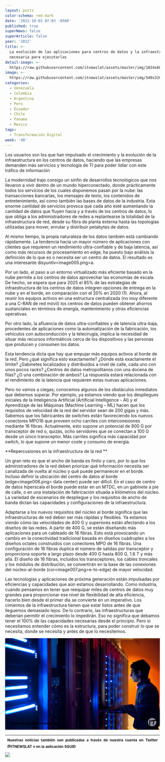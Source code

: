 ```yaml
---
layout: posts
color-schema: red-dark
date: '2022-10-03 07:03 -0500'
published: true
superNews: false
superArticle: false
year: '2022'
title: >-
  La evolución de las aplicaciones para centros de datos y la infraestructura
  necesaria para ejecutarlas
detail-image: >-
  https://raw.githubusercontent.com/itnewslat/assets/master/img/1024x680/hombre-an-datacenter-g.jpg
image: >-
  https://raw.githubusercontent.com/itnewslat/assets/master/img/540x320/hombre-an-datacenter-p.jpg
categories:
  - Venezuela
  - Colombia
  - Argentina
  - Perú
  - Ecuador
  - Chile
  - Panama
  - Mexico
tags:
  - Transformación Digital
week: '40'
---
```

Los usuarios son los que han impulsado el crecimiento y la evolución de la infraestructura en los centros de datos, haciendo que las empresas demanden más servicios y tecnología de TI para poder lidiar con este tráfico de información 
 
La modernidad trajo consigo un sinfín de desarrollos tecnológicos que nos llevaron a vivir dentro de un mundo hiperconectado, donde prácticamente todos los servicios de los cuales disponemos pasan por la nube: las transacciones bancarias, los mensajes de texto, los contenidos de entretenimiento, así como también las bases de datos de la industria. Esta enorme cantidad de servicios provoca que cada año esté aumentando la cantidad de datos que fluyen hacia y a través de los centros de datos, lo que obliga a los administradores de redes a replantearse la totalidad de la infraestructura de red, desde su fibra de planta externa hasta las topologías utilizadas para mover, enrutar y distribuir petabytes de datos. 

Al mismo tiempo, la propia naturaleza de los datos también está cambiando rápidamente. La tendencia hacia un mayor número de aplicaciones con clientes que requieren un rendimiento ultra-confiable y de baja latencia, así como más recursos de procesamiento en edge, ha puesto bajo análisis la definición de lo que es o necesita ser un centro de datos. El resultado es una interesante disyuntiv<image005.png>a. 

Por un lado, el paso a un entorno virtualizado más eficiente basado en la nube permite a los centros de datos aprovechar las economías de escala. De hecho, se espera que para 2025 el 85% de las  estrategias  de  infraestructura de los centros de datos integren opciones de entrega en la nube y en el borde, en comparación con el 20% en 2020 (1). Ahora, al reunir los equipos activos en una estructura centralizada (no muy diferente a una C-RAN de red móvil) los centros de datos pueden obtener ahorros sustanciales en términos de energía, mantenimiento y otras eficiencias operativas. 

Por otro lado, la afluencia de datos ultra-confiables y de latencia ultra-baja, procedentes de aplicaciones como la automatización de la fabricación, los vehículos con autoconducción y la telecirugía, implica la necesidad de situar más recursos informáticos cerca de los dispositivos y las personas que producen y consumen los datos. 

Esta tendencia dicta que hay que empujar más equipos activos al borde de la red. Pero ¿qué significa esto exactamente? ¿Dónde está exactamente el límite? ¿Gabinetes localizados y distribuidos a nivel de calle, cada uno con unos pocos racks? ¿Centros de datos metropolitanos con una docena de filas? ¿O una combinación de ambos? La respuesta estará relacionada con el rendimiento de la latencia que requieren estas nuevas aplicaciones. 

Pero no vamos a ciegas; conocemos algunos de los obstáculos inmediatos que debemos superar. Por ejemplo, ya estamos viendo que los despliegues iniciales de la Inteligencia Artificial (Artificial Intelligence - AI) y el Aprendizaje de las Máquinas (Machine Learning – ML) hacen que los requisitos de velocidad de la red del servidor sean de 200 gigas y más. Sabemos que los fabricantes de switches están favoreciendo los nuevos conectores MPO16 que proveen ocho carriles con interconexiones mediante 16 fibras. Actualmente, esto supone un potencial de 800 G por transceptor de red o, quizás, ocho servidores que se conectan a 100 G desde un único transceptor. Más carriles significa más capacidad por switch, lo que supone un menor coste y consumo de energía. 

**Repercusiones en la infraestructura de la red **

Un gran reto es que el ancho de banda es finito y caro, por lo que los administradores de la red deben priorizar qué información necesita ser canalizada de vuelta al núcleo y qué puede permanecer en el borde. Incluso definir la ubicación del centro de datos al borde (edge<image006.png> data center) puede ser difícil. En el caso de centro de datos hiperscala el borde puede estar en un MTDC, en un gabinete a pie de calle, o en una instalación de fabricación situada a kilómetros del núcleo. La variedad de escenarios de despliegue y los requisitos de ancho de banda dictan las capacidades y configuraciones de la infraestructura. 

Adaptarse a los nuevos requisitos del núcleo al borde significa que las infraestructuras de red deben ser más rápidas y flexibles. Ya estamos viendo cómo las velocidades de 400 G y superiores están afectando a los diseños de las redes. A partir de 400 G, se están diseñando más aplicaciones para un cableado de 16 fibras. Esto está provocando un cambio en la conectividad tradicional basada en diseños cuádruples a los diseños octales construidos con conectores MPO de 16 fibras. Una configuración de 16 fibras duplica el número de salidas por transceptor y proporciona soporte a largo plazo desde 400 G hasta 800 G, 1.6 T y más allá. El diseño de 16 fibras, incluidos los transceptores, los cables troncales y los módulos de distribución, se convertirán en la base de las conexiones del núcleo-al-borde (cor<image007.png>e-to-edge) de mayor velocidad. 

Las tecnologías y aplicaciones de próxima generación están impulsadas por eficiencias y capacidades que aún estamos desarrollando. Como industria, cuando pensamos en tener que reequipar miles de centros de datos muy grandes para proporcionar ese nivel de flexibilidad de alta eficiencia, hacerlo bien desde el primer día se convierte en un imperativo. Los cimientos de la infraestructura tienen que estar listos antes de que lleguemos demasiado lejos. De lo contrario, las infraestructuras que deberían permitir el crecimiento lo impedirán. Eso no significa que debamos tener el 100% de las capacidades necesarias desde el principio. Pero sí necesitamos entender cómo es la estructura, para poder construir lo que se necesita, donde se necesita y antes de que lo necesitemos. 

![](https://raw.githubusercontent.com/itnewslat/assets/master/img/540x320/hombre-an-datacenter-p.jpg)

<table style="height: 42px;" width="569">
<tbody>
<tr>
<td style="text-align: justify;"><sub><strong>Nuestras noticias también son publicadas a través de nuestra cuenta en Twitter <a href="https://twitter.com/itnewslat?lang=es">@ITNEWSLAT</a> y en la aplicación <a href="https://squidapp.co/en/">SQUID</a></strong></sub></td>
</tr>
</tbody>
</table>

<img src="https://tracker.metricool.com/c3po.jpg?hash=56f88a41e39ab42c063cc51676587a04"/>